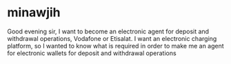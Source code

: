 # minawjih
Good evening sir, I want to become an electronic agent for deposit and withdrawal operations, Vodafone or Etisalat. I want an electronic charging platform, so I wanted to know what is required in order to make me an agent for electronic wallets for deposit and withdrawal operations
